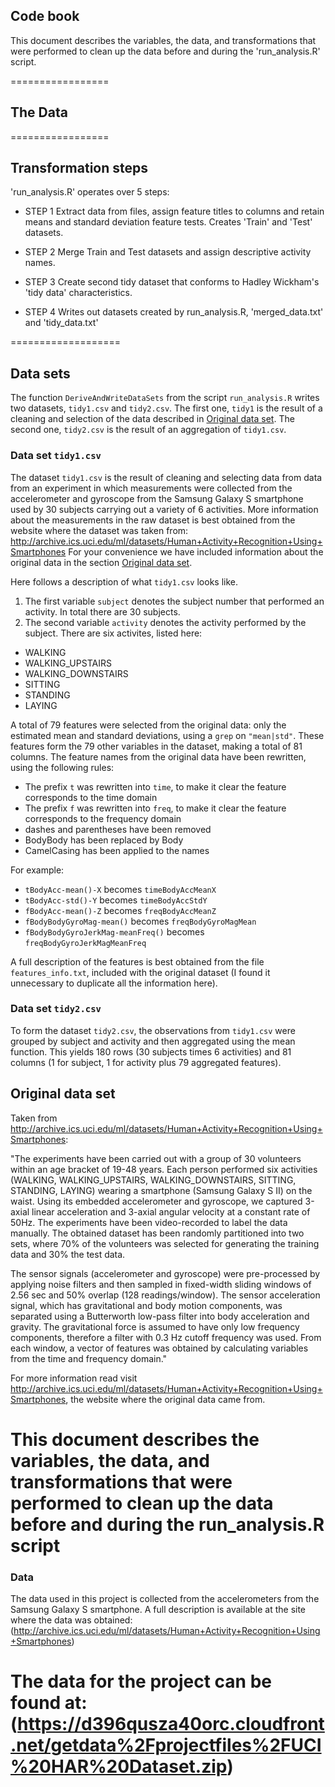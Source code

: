 ## Code book 
This document describes the variables, the data, and transformations that were performed to clean up the data before and during the 'run_analysis.R' script.

=================
## The Data


=================
## Transformation steps
'run_analysis.R' operates over 5 steps:
* STEP 1
Extract data from files, assign feature titles to columns and retain means and standard deviation feature tests. Creates 'Train' and 'Test' datasets.

* STEP 2
Merge Train and Test datasets and assign descriptive activity names.

* STEP 3
Create second tidy dataset that conforms to Hadley Wickham's 'tidy data' characteristics.

* STEP 4
Writes out datasets created by run_analysis.R, 'merged_data.txt' and 'tidy_data.txt'

===================
## Data sets
The function `DeriveAndWriteDataSets` from the script `run_analysis.R` writes two datasets, `tidy1.csv` and `tidy2.csv`. The first one, `tidy1` is the result of a cleaning and selection of the data described in [Original data set](#original-data-set). The second one, `tidy2.csv` is the result of an aggregation of `tidy1.csv`.

### Data set `tidy1.csv`

The dataset `tidy1.csv` is the result of cleaning and selecting data from data from an experiment in which measurements were collected from the accelerometer and gyroscope from the Samsung Galaxy S smartphone used by 30 subjects carrying out a variety of 6 activities.
More information about the measurements in the raw dataset is best obtained from the website where the dataset was taken from:
http://archive.ics.uci.edu/ml/datasets/Human+Activity+Recognition+Using+Smartphones 
For your convenience we have included information about the original data in the section [Original data set](#original-data-set).

Here follows a description of what `tidy1.csv` looks like.

1. The first variable `subject` denotes the subject number that performed an activity. In total there are 30 subjects.
2. The second variable `activity` denotes the activity performed by the subject. There are six activites, listed here:

* WALKING
* WALKING_UPSTAIRS
* WALKING_DOWNSTAIRS
* SITTING
* STANDING
* LAYING

A total of 79 features were selected from the original data: only the estimated mean and standard deviations, using a `grep` on `"mean|std"`. These features form the 79 other variables in the dataset, making a total of 81 columns.
The feature names from the original data have been rewritten, using the following rules:

* The prefix `t` was rewritten into `time`, to make it clear the feature corresponds to the time domain
* The prefix `f` was rewritten into `freq`, to make it clear the feature corresponds to the frequency domain
* dashes and parentheses have been removed
* BodyBody has been replaced by Body
* CamelCasing has been applied to the names

For example:

* `tBodyAcc-mean()-X` becomes `timeBodyAccMeanX` 
* `tBodyAcc-std()-Y` becomes `timeBodyAccStdY`
* `fBodyAcc-mean()-Z` becomes `freqBodyAccMeanZ`
* `fBodyBodyGyroMag-mean()` becomes `freqBodyGyroMagMean`
* `fBodyBodyGyroJerkMag-meanFreq()` becomes `freqBodyGyroJerkMagMeanFreq`

A full description of the features is best obtained from the file `features_info.txt`, included with the original dataset (I found it unnecessary to duplicate all the information here).

### Data set `tidy2.csv`
To form the dataset `tidy2.csv`, the observations from `tidy1.csv` were grouped by subject and activity and then aggregated using the mean function. This yields 180 rows (30 subjects times 6 activities) and 81 columns (1 for subject, 1 for activity plus 79 aggregated features).  

## Original data set
Taken from http://archive.ics.uci.edu/ml/datasets/Human+Activity+Recognition+Using+Smartphones:

"The experiments have been carried out with a group of 30 volunteers within an age bracket of 19-48 years. Each person performed six activities (WALKING, WALKING_UPSTAIRS, WALKING_DOWNSTAIRS, SITTING, STANDING, LAYING) wearing a smartphone (Samsung Galaxy S II) on the waist. Using its embedded accelerometer and gyroscope, we captured 3-axial linear acceleration and 3-axial angular velocity at a constant rate of 50Hz. The experiments have been video-recorded to label the data manually. The obtained dataset has been randomly partitioned into two sets, where 70% of the volunteers was selected for generating the training data and 30% the test data. 

The sensor signals (accelerometer and gyroscope) were pre-processed by applying noise filters and then sampled in fixed-width sliding windows of 2.56 sec and 50% overlap (128 readings/window). The sensor acceleration signal, which has gravitational and body motion components, was separated using a Butterworth low-pass filter into body acceleration and gravity. The gravitational force is assumed to have only low frequency components, therefore a filter with 0.3 Hz cutoff frequency was used. From each window, a vector of features was obtained by calculating variables from the time and frequency domain."

For more information read visit http://archive.ics.uci.edu/ml/datasets/Human+Activity+Recognition+Using+Smartphones, the website where the original data came from. 

This document describes the variables, the data, and transformations that were performed to clean up the data before and during the run_analysis.R script
=================
### Data
The data used in this project is collected from the accelerometers from the Samsung Galaxy S smartphone. A full description is available at the site where the data was obtained:       (http://archive.ics.uci.edu/ml/datasets/Human+Activity+Recognition+Using+Smartphones)

The data for the project can be found at: 
(https://d396qusza40orc.cloudfront.net/getdata%2Fprojectfiles%2FUCI%20HAR%20Dataset.zip)
==================


